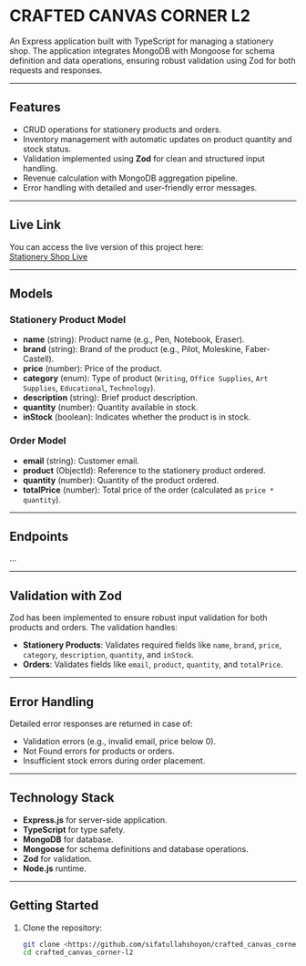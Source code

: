# CRAFTED CANVAS CORNER L2

An Express application built with TypeScript for managing a stationery shop. The application integrates MongoDB with Mongoose for schema definition and data operations, ensuring robust validation using Zod for both requests and responses.

---

## Features

- CRUD operations for stationery products and orders.
- Inventory management with automatic updates on product quantity and stock status.
- Validation implemented using **Zod** for clean and structured input handling.
- Revenue calculation with MongoDB aggregation pipeline.
- Error handling with detailed and user-friendly error messages.

---

## Live Link

You can access the live version of this project here:  
[Stationery Shop Live](https://crafted-canvas-corner-l2.vercel.app/)

---

## Models

### Stationery Product Model

- **name** (string): Product name (e.g., Pen, Notebook, Eraser).
- **brand** (string): Brand of the product (e.g., Pilot, Moleskine, Faber-Castell).
- **price** (number): Price of the product.
- **category** (enum): Type of product (`Writing`, `Office Supplies`, `Art Supplies`, `Educational`, `Technology`).
- **description** (string): Brief product description.
- **quantity** (number): Quantity available in stock.
- **inStock** (boolean): Indicates whether the product is in stock.

### Order Model

- **email** (string): Customer email.
- **product** (ObjectId): Reference to the stationery product ordered.
- **quantity** (number): Quantity of the product ordered.
- **totalPrice** (number): Total price of the order (calculated as `price * quantity`).

---

## Endpoints

...

---

## Validation with Zod

Zod has been implemented to ensure robust input validation for both products and orders. The validation handles:

- **Stationery Products**: Validates required fields like `name`, `brand`, `price`, `category`, `description`, `quantity`, and `inStock`.
- **Orders**: Validates fields like `email`, `product`, `quantity`, and `totalPrice`.

---

## Error Handling

Detailed error responses are returned in case of:

- Validation errors (e.g., invalid email, price below 0).
- Not Found errors for products or orders.
- Insufficient stock errors during order placement.

---

## Technology Stack

- **Express.js** for server-side application.
- **TypeScript** for type safety.
- **MongoDB** for database.
- **Mongoose** for schema definitions and database operations.
- **Zod** for validation.
- **Node.js** runtime.

---

## Getting Started

1. Clone the repository:
   ```bash
   git clone <https://github.com/sifatullahshoyon/crafted_canvas_corner-l2>
   cd crafted_canvas_corner-l2
   ```

